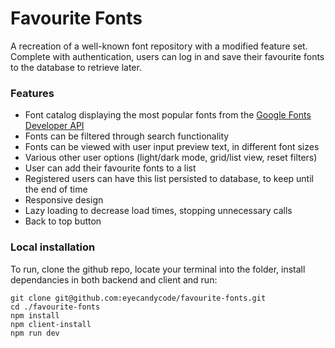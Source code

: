 # Favourite Fonts

A recreation of a well-known font repository with a modified feature set. Complete with authentication, users can log in and save their favourite fonts to the database to retrieve later.

### Features

- Font catalog displaying the most popular fonts from the [Google Fonts Developer API](https://developers.google.com/fonts/docs/developer_api)
- Fonts can be filtered through search functionality
- Fonts can be viewed with user input preview text, in different font sizes
- Various other user options (light/dark mode, grid/list view, reset filters)
- User can add their favourite fonts to a list
- Registered users can have this list persisted to database, to keep until the end of time
- Responsive design
- Lazy loading to decrease load times, stopping unnecessary calls
- Back to top button

### Local installation

To run, clone the github repo, locate your terminal into the folder, install dependancies in both backend and client and run:

```
git clone git@github.com:eyecandycode/favourite-fonts.git
cd ./favourite-fonts
npm install
npm client-install
npm run dev
```

